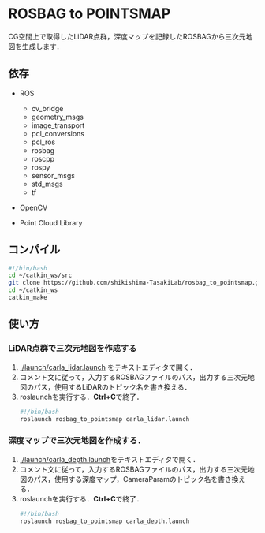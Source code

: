 # ROSBAG to POINTSMAP

CG空間上で取得したLiDAR点群，深度マップを記録したROSBAGから三次元地図を生成します．

## 依存

- ROS
    - cv_bridge
    - geometry_msgs
    - image_transport
    - pcl_conversions
    - pcl_ros
    - rosbag
    - roscpp
    - rospy
    - sensor_msgs
    - std_msgs
    - tf

- OpenCV
- Point Cloud Library

## コンパイル

```bash
#!/bin/bash
cd ~/catkin_ws/src
git clone https://github.com/shikishima-TasakiLab/rosbag_to_pointsmap.git
cd ~/catkin_ws
catkin_make
```

## 使い方

### LiDAR点群で三次元地図を作成する
1. [./launch/carla_lidar.launch](https://github.com/shikishima-TasakiLab/rosbag_to_pointsmap/blob/master/launch/carla_lidar.launch) をテキストエディタで開く．
2. コメント文に従って，入力するROSBAGファイルのパス，出力する三次元地図のパス，使用するLiDARのトピック名を書き換える．
3. roslaunchを実行する．**Ctrl+C**で終了．
    ```bash
    #!/bin/bash
    roslaunch rosbag_to_pointsmap carla_lidar.launch
    ```

### 深度マップで三次元地図を作成する．
1. [./launch/carla_depth.launch](https://github.com/shikishima-TasakiLab/rosbag_to_pointsmap/blob/master/launch/carla_depth.launch)をテキストエディタで開く．
2. コメント文に従って，入力するROSBAGファイルのパス，出力する三次元地図のパス，使用する深度マップ，CameraParamのトピック名を書き換える．
3. roslaunchを実行する．**Ctrl+C**で終了．
    ```bash
    #!/bin/bash
    roslaunch rosbag_to_pointsmap carla_depth.launch
    ```
